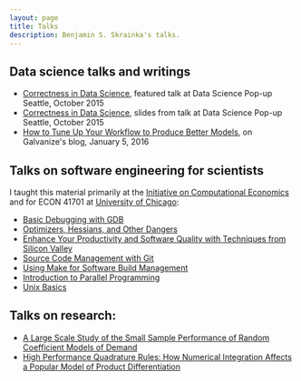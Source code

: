 ```yaml
---
layout: page
title: Talks
description: Benjamin S. Skrainka's talks.
---
```

## Data science talks and writings

* <a href="https://youtu.be/kex-UXZTGU4">Correctness in Data Science</a>, featured talk at Data Science Pop-up Seattle, October 2015 
* <a href="https://www.slideshare.net/dominodatalab/data-science-popup-seattle-correctness-in-data-science">Correctness in Data Science</a>, slides from talk at Data Science Pop-up Seattle, October 2015 
* <a href="http://blog.galvanize.com/how-to-prevent-bad-science/">How to Tune Up Your Workflow to Produce Better Models</a>, on Galvanize's blog, January 5, 2016


##  Talks on software engineering for scientists

I taught this material primarily at the [Initiative on Computational Economics](http://ice.uchicago.edu)
and for ECON 41701 at [University of Chicago](https://www.uchicago.edu):
  - [Basic Debugging with GDB](/talks/GDBBasics.pdf)
  - [Optimizers, Hessians, and Other Dangers](/talks/OptHessians.pdf)
  - [Enhance Your Productivity and Software Quality with Techniques from Silicon Valley](/talks/ShortSoftwareEngineering.pdf)
  - [Source Code Management with Git](/talks/Talk.Git.pdf)
  - [Using Make for Software Build Management](/talks/Talk.Make.pdf)
  - [Introduction to Parallel Programming](/talks/Talk.Parallel.pdf)
  - [Unix Basics](/talks/UnixBasics.pdf)


## Talks on research:

* [A Large Scale Study of the Small Sample Performance of Random Coefficient Models of Demand](/talks/Talk.FiniteBLP.Stanford.pdf)
* [High Performance Quadrature Rules: How Numerical Integration Affects a Popular Model of Product Differentiation](/talks/Talk.Quad.pdf)

